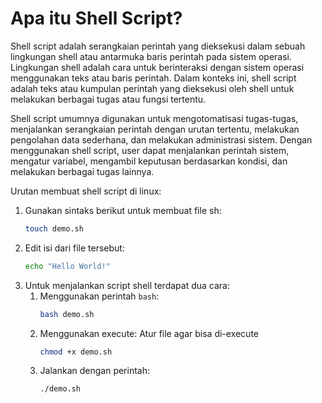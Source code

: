 # Apa itu Shell Script?

Shell script adalah serangkaian perintah yang dieksekusi dalam sebuah lingkungan shell atau antarmuka baris perintah pada sistem operasi. Lingkungan shell adalah cara untuk berinteraksi dengan sistem operasi menggunakan teks atau baris perintah. Dalam konteks ini, shell script adalah teks atau kumpulan perintah yang dieksekusi oleh shell untuk melakukan berbagai tugas atau fungsi tertentu.

Shell script umumnya digunakan untuk mengotomatisasi tugas-tugas, menjalankan serangkaian perintah dengan urutan tertentu, melakukan pengolahan data sederhana, dan melakukan administrasi sistem. Dengan menggunakan shell script, user dapat menjalankan perintah sistem, mengatur variabel, mengambil keputusan berdasarkan kondisi, dan melakukan berbagai tugas lainnya.

Urutan membuat shell script di linux:
1. Gunakan sintaks berikut untuk membuat file sh:
   ```sh
   touch demo.sh
   ```
2. Edit isi dari file tersebut:
   ```sh
   echo "Hello World!"
3. Untuk menjalankan script shell terdapat dua cara:
   1. Menggunakan perintah `bash`:
        ```sh
        bash demo.sh
        ```
   2. Menggunakan execute:
        Atur file agar bisa di-execute
        ```sh
        chmod +x demo.sh
        ```
   3. Jalankan dengan perintah:
        ```sh
        ./demo.sh
        ```